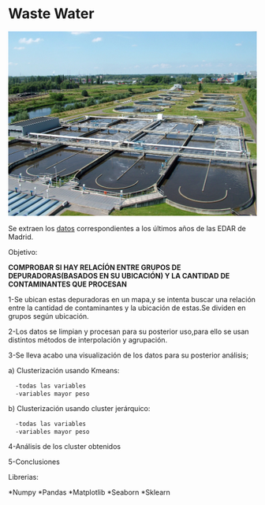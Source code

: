  #                                             Waste Water

![residual](input/residual.jpg)


Se extraen los  [datos](https://datos.madrid.es/portal/site/egob/menuitem.c05c1f754a33a9fbe4b2e4b284f1a5a0/?vgnextoid=0f210c49cdcad510VgnVCM2000001f4a900aRCRD&vgnextchannel=374512b9ace9f310VgnVCM100000171f5a0aRCRD&vgnextfmt=default) correspondientes a los últimos años de las EDAR de Madrid.

Objetivo:

**COMPROBAR SI HAY RELACÍÓN ENTRE GRUPOS DE DEPURADORAS(BASADOS EN SU UBICACIÓN) Y LA CANTIDAD DE 
                         CONTAMINANTES QUE PROCESAN**


1-Se ubican estas depuradoras en un mapa,y se intenta buscar una relación entre la cantidad de contaminantes y la ubicación de estas.Se dividen en grupos según ubicación.

2-Los datos se limpian y procesan para su posterior uso,para ello se usan distintos métodos de interpolación y agrupación.

3-Se lleva  acabo una visualización de los datos para su posterior análisis;
  
   a) Clusterización usando Kmeans:

      -todas las variables
      -variables mayor peso

   b) Clusterización usando cluster jerárquico:

      -todas las variables
      -variables mayor peso

4-Análisis de los cluster obtenidos


5-Conclusiones


Librerias:

*Numpy
*Pandas
*Matplotlib
*Seaborn
*Sklearn
                   

